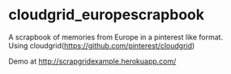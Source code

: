 cloudgrid_europescrapbook
=========================

A scrapbook of memories from Europe in a pinterest like format.  
Using cloudgrid(https://github.com/pinterest/cloudgrid)

Demo at http://scrapgridexample.herokuapp.com/
